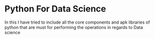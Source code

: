 # Python For Data Science
 In this I have tried to include all the core components and apk libraries of python that are must for performing the operations in regards to Data science
